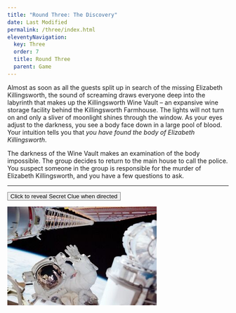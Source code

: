 ```yaml
---
title: "Round Three: The Discovery"
date: Last Modified
permalink: /three/index.html
eleventyNavigation:
  key: Three
  order: 7
  title: Round Three
  parent: Game
---
```

Almost as soon as all the guests split up in search of the missing Elizabeth Killingsworth, the sound of screaming draws everyone deep into the labyrinth that makes up the Killingsworth Wine Vault – an expansive wine storage facility behind the Killingsworth Farmhouse. The lights will not turn on and only a sliver of moonlight shines through the window. As your eyes adjust to the darkness, you see a body face down in a large pool of blood. Your intuition tells you that *you have found the body of Elizabeth Killingsworth*.

The darkness of the Wine Vault makes an examination of the body impossible. The group decides to return to the main house to call the police. You suspect someone in the group is responsible for the murder of Elizabeth Killingsworth, and you have a few questions to ask.

---

<script src="//unpkg.com/alpinejs" defer></script>

<div x-data="{ open: false }">
    <button class="font-bold py-2 px-6 rounded" @click="open = true" style="border:1px solid gray;">Click to reveal Secret Clue when directed</button>
    <p x-show="open">
        <img src="/content/images/hello.jpg" />
    </p>
</div>